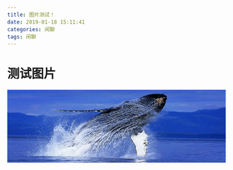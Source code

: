 ```yaml
---
title: 图片测试！
date: 2019-01-18 15:11:41
categories: 闲聊
tags: 闲聊
---
```

# 测试图片 #
![logo](图片测试！/test.jpg)